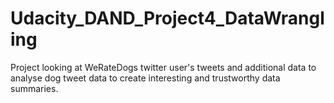 # Udacity_DAND_Project4_DataWrangling
Project looking at WeRateDogs twitter user's tweets and additional data to analyse dog tweet data to create interesting and trustworthy data summaries.
